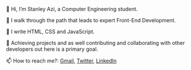 <p>👋 Hi, I’m Stanley Azi, a Computer Engineering student.</p>

<p>👀 I walk through the path that leads to expert Front-End Development.</p>
<p>🌱 I write HTML, CSS and JavaScript.</p>
<p>💞️ Achieving projects and as well contributing and collaborating with other developers out here is a primary goal.</p>


<p>📫 How to reach me?: <a href="mailto:azistanley17@gmail.com">Gmail</a>, <a href="http://twitter.com/@StanleyAzi">Twitter</a>, <a href="https://www.linkedin.com/in/stanley-azi-475044217/">LinkedIn</a>

<!---
Stan015/Stan015 is a ✨ special ✨ repository because its `README.md` (this file) appears on your GitHub profile.
You can click the Preview link to take a look at your changes.
--->
